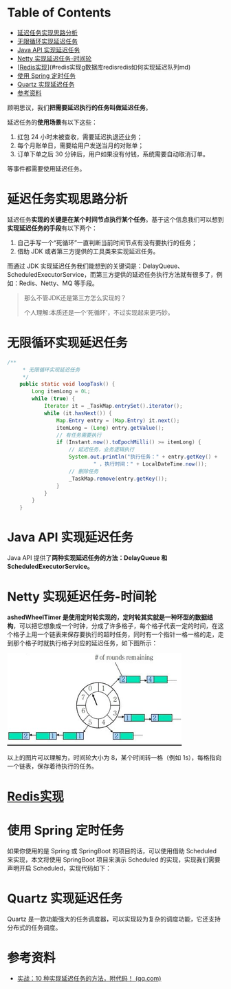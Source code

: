 # Table of Contents

* [延迟任务实现思路分析](#延迟任务实现思路分析)
* [无限循环实现延迟任务](#无限循环实现延迟任务)
* [Java API 实现延迟任务](#java-api-实现延迟任务)
* [Netty 实现延迟任务-时间轮](#netty-实现延迟任务-时间轮)
* [[Redis实现](../G.数据库/Redis/Redis如何实现延迟队列.md)](#redis实现g数据库redisredis如何实现延迟队列md)
* [使用 Spring 定时任务](#使用-spring-定时任务)
* [Quartz 实现延迟任务](#quartz-实现延迟任务)
* [参考资料](#参考资料)




顾明思议，我们**把需要延迟执行的任务叫做延迟任务**。

延迟任务的**使用场景**有以下这些：

1. 红包 24 小时未被查收，需要延迟执退还业务；
2. 每个月账单日，需要给用户发送当月的对账单；
3. 订单下单之后 30 分钟后，用户如果没有付钱，系统需要自动取消订单。

等事件都需要使用延迟任务。



# 延迟任务实现思路分析

延迟任务**实现的关键是在某个时间节点执行某个任务**。基于这个信息我们可以想到**实现延迟任务的手段**有以下两个：

1. 自己手写一个“死循环”一直判断当前时间节点有没有要执行的任务；
2. 借助 JDK 或者第三方提供的工具类来实现延迟任务。

而通过 JDK 实现延迟任务我们能想到的关键词是：DelayQueue、ScheduledExecutorService，而第三方提供的延迟任务执行方法就有很多了，例如：Redis、Netty、MQ 等手段。

> 那么不管JDK还是第三方怎么实现的？
>
> 个人理解:本质还是一个‘死循环’，不过实现起来更巧妙。



# 无限循环实现延迟任务

```java
/**
     * 无限循环实现延迟任务
     */
    public static void loopTask() {
        Long itemLong = 0L;
        while (true) {
            Iterator it = _TaskMap.entrySet().iterator();
            while (it.hasNext()) {
                Map.Entry entry = (Map.Entry) it.next();
                itemLong = (Long) entry.getValue();
                // 有任务需要执行
                if (Instant.now().toEpochMilli() >= itemLong) {
                    // 延迟任务，业务逻辑执行
                    System.out.println("执行任务：" + entry.getKey() +
                            " ，执行时间：" + LocalDateTime.now());
                    // 删除任务
                    _TaskMap.remove(entry.getKey());
                }
            }
        }
    }
```



# Java API 实现延迟任务

Java API 提供了**两种实现延迟任务的方法：DelayQueue 和 ScheduledExecutorService。**



# Netty 实现延迟任务-时间轮

**ashedWheelTimer 是使用定时轮实现的，定时轮其实就是一种环型的数据结构**，可以把它想象成一个时钟，分成了许多格子，每个格子代表一定的时间，在这个格子上用一个链表来保存要执行的超时任务，同时有一个指针一格一格的走，走到那个格子时就执行格子对应的延迟任务，如下图所示：



![image-20220804212352770](.images/image-20220804212352770.png)

以上的图片可以理解为，时间轮大小为 8，某个时间转一格（例如 1s），每格指向一个链表，保存着待执行的任务。




# [Redis实现](../G.数据库/Redis/Redis如何实现延迟队列.md)



# 使用 Spring 定时任务

如果你使用的是 Spring 或 SpringBoot 的项目的话，可以使用借助 Scheduled 来实现，本文将使用 SpringBoot 项目来演示 Scheduled 的实现，实现我们需要声明开启 Scheduled，实现代码如下：



# Quartz 实现延迟任务

Quartz 是一款功能强大的任务调度器，可以实现较为复杂的调度功能，它还支持分布式的任务调度。



# 参考资料

+ [实战：10 种实现延迟任务的方法，附代码！ (qq.com)](https://mp.weixin.qq.com/s/HEkQCC9v2l0EwJiAgfe5bg)
